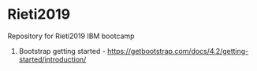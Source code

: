 # Rieti2019
Repository for Rieti2019 IBM bootcamp

1. Bootstrap getting started - https://getbootstrap.com/docs/4.2/getting-started/introduction/
